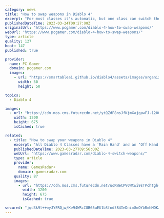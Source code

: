 ```yaml
---
category: news
title: "How to swap weapons in Diablo 4"
excerpt: "For most classes it's automatic, but one class can switch them. If you're on the fence about whether or not to play Diablo 4 when it gets its full release in June, this weekend's open beta (opens in ..."
publishedDateTime: 2023-03-24T09:27:00Z
originalUrl: "https://www.pcgamer.com/diablo-4-how-to-swap-weapons/"
webUrl: "https://www.pcgamer.com/diablo-4-how-to-swap-weapons/"
type: article
quality: 127
heat: 147
published: true

provider:
  name: PC Gamer
  domain: pcgamer.com
  images:
    - url: "https://smartableai.github.io/diablo4/assets/images/organizations/pcgamer.com-50x50.jpg"
      width: 50
      height: 50

topics:
  - Diablo 4

images:
  - url: "https://cdn.mos.cms.futurecdn.net/ytQZdF8nsJfKjmXajqawFJ-1200-80.jpg"
    width: 1200
    height: 675
    isCached: true

related:
  - title: "How to swap your weapons in Diablo 4"
    excerpt: "All Diablo 4 Classes have a ‘Main Hand’ and an ‘Off Hand’ slot that can hold weapons, shields, or other items that fit your Class, but you automatically swap weapons based on the skill you’re ..."
    publishedDateTime: 2023-03-27T09:56:00Z
    webUrl: "https://www.gamesradar.com/diablo-4-switch-weapons/"
    type: article
    provider:
      name: GamesRadar+
      domain: gamesradar.com
    quality: 87
    images:
      - url: "https://cdn.mos.cms.futurecdn.net/uoKWeCPV6Wtwi9sTPchtgh-1200-80.jpg"
        width: 1200
        height: 675
        isCached: true

secured: "jqd3k9l++wyJYERQjw/Ke94WRcC8B65uEU1bSfnd584IeDnim8mOYbBmhMOKzzep8LlthHI5YIqn2oo86ZCGQgr5E6GCOhbLqKEStGRr58spd/18UGYnrdHX39E3yYtu979WgLtpM8zE89k92P6uj5lQ7iws7ZxhSCLiBajHr8+EbSGpMzjuYuuyreOc8tpqV3aSfwdCS9BYljXgLheQijlhgm/HR0HJW2bhRE1M/CuCcLYtty6BchGRqyW6Fn9wJAY0nSOxixAXbPe074OjZScAPRBgrZcheYrgjA0PqOltBwcu7gVOpVSMyGgMMLKEAiEoA0iPrDrz6Wvn21TMxBRPH0pKZgkCtvV/IykxEs4=;PBv1MRCypercyvIhCFR/4A=="
---
```


